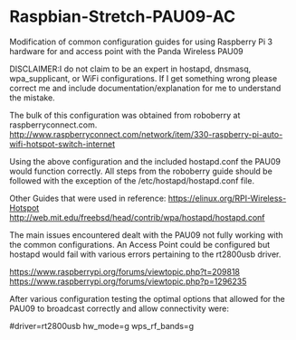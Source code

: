 # Raspbian-Stretch-PAU09-AC
Modification of common configuration guides for using Raspberry Pi 3 hardware for and access point with the Panda Wireless PAU09

DISCLAIMER:I do not claim to be an expert in hostapd, dnsmasq, wpa_supplicant, or WiFi configurations. If I get something wrong please correct me and include documentation/explanation for me to understand the mistake.

The bulk of this configuration was obtained from roboberry at raspberryconnect.com.
http://www.raspberryconnect.com/network/item/330-raspberry-pi-auto-wifi-hotspot-switch-internet

Using the above configuration and the included hostapd.conf the PAU09 would function correctly. All steps from the roboberry guide should be followed with the exception of the /etc/hostapd/hostapd.conf file. 

Other Guides that were used in reference:
https://elinux.org/RPI-Wireless-Hotspot
http://web.mit.edu/freebsd/head/contrib/wpa/hostapd/hostapd.conf


The main issues encountered dealt with the PAU09 not fully working with the common configurations. An Access Point could be configured but hostapd would fail with various errors pertaining to the rt2800usb driver.

https://www.raspberrypi.org/forums/viewtopic.php?t=209818
https://www.raspberrypi.org/forums/viewtopic.php?p=1296235

After various configuration testing the optimal options that allowed for the PAU09 to broadcast correctly and allow connectivity were:

#driver=rt2800usb
hw_mode=g
wps_rf_bands=g
